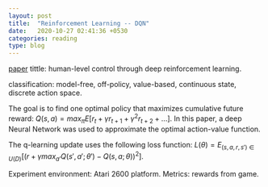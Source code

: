 ```yaml
---
layout: post
title:  "Reinforcement Learning -- DQN"
date:   2020-10-27 02:41:36 +0530
categories: reading
type: blog
---
```

[paper][paper] tittle: human-level control through deep reinforcement learning.

classification: model-free, off-policy, value-based, continuous state, discrete action space.

The goal is to find one optimal policy that maximizes cumulative future reward: $Q(s,a)=max_{\pi}E[r_t + \gamma r_{t+1} + \gamma^2 r_{t+2} + ...]$. In this paper, a deep Neural Network was used to approximate the optimal action-value function.

The q-learning update uses the following loss function: $L(\theta)=E_{(s,a,r,s') \in U(D)}[(r + \gamma max_{a'}Q(s',a'; \theta') - Q(s,a; \theta))^2]$. 

Experiment environment: Atari 2600 platform.
Metrics: rewards from game.

[paper]:http://web.stanford.edu/class/psych209/Readings/MnihEtAlHassibis15NatureControlDeepRL.pdf